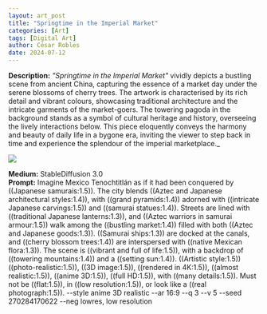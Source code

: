 ```yaml
---
layout: art_post
title: "Springtime in the Imperial Market"
categories: [Art]
tags: [Digital Art]
author: César Robles
date: 2024-07-12
---
```

**Description:** *"Springtime in the Imperial Market"* vividly depicts a bustling scene from ancient China, capturing the essence of a market day under the serene blossoms of cherry trees. The artwork is characterised by its rich detail and vibrant colours, showcasing traditional architecture and the intricate garments of the market-goers. The towering pagoda in the background stands as a symbol of cultural heritage and history, overseeing the lively interactions below. This piece eloquently conveys the harmony and beauty of daily life in a bygone era, inviting the viewer to step back in time and experience the splendour of the imperial marketplace._

![](/imag/digital_art/springtime_in_the_imperial_market.jpg)

**Medium:** StableDiffusion 3.0\
**Prompt:** Imagine Mexico Tenochtitlán as if it had been conquered by ((Japanese samurais:1.5)). The city blends ((Aztec and Japanese architectural styles:1.4)), with ((grand pyramids:1.4)) adorned with ((intricate Japanese carvings:1.5)) and ((samurai statues:1.4)). Streets are lined with ((traditional Japanese lanterns:1.3)), and ((Aztec warriors in samurai armour:1.5)) walk among the ((bustling market:1.4)) filled with both ((Aztec and Japanese goods:1.3)). ((Samurai ships:1.3)) are docked at the canals, and ((cherry blossom trees:1.4)) are interspersed with ((native Mexican flora:1.3)). The scene is ((vibrant and full of life:1.5)), with a backdrop of ((towering mountains:1.4)) and a ((setting sun:1.4)). ((Artistic style:1.5)) ((photo-realistic:1.5)), ((3D image:1.5)), ((rendered in 4K:1.5)), ((almost realistic:1.5)), ((anime 3D:1.5)), ((full HD:1.5)), with ((many details:1.5)). Must not be ((flat:1.5)), in ((low resolution:1.5)), or look like a ((real photograph:1.5)). --style anime 3D realistic --ar 16:9 --q 3 --v 5 --seed 270284170622 --neg lowres, low resolution